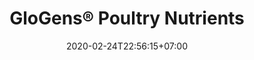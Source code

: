 ---
title: "GloGens® Poultry Nutrients"
date: 2020-02-24T22:56:15+07:00
draft: false
description: 
layout: "en/saputra-poultry-nutrient"
---